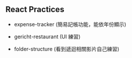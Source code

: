 ## React Practices

* expense-tracker (簡易記帳功能，能依年份顯示)

* gericht-restaurant (UI 練習)

* folder-structure (看到遞迴相關影片自己練習)
